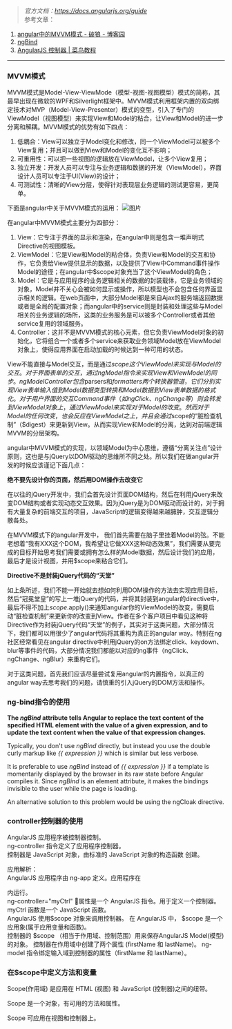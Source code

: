 > *官方文档：https://docs.angularjs.org/guide*  
> 参考文章：
1. [angular中的MVVM模式 - 破狼 - 博客园](http://www.cnblogs.com/whitewolf/p/4581254.html)  
1. [ngBind](https://docs.angularjs.org/api/ng/directive/ngBind)  
1. [AngularJS 控制器 | 菜鸟教程](http://www.runoob.com/angularjs/angularjs-controllers.html)  

___

### MVVM模式
MVVM模式是Model-View-ViewMode（模型-视图-视图模型）模式的简称，其最早出现在微软的WPF和Silverlight框架中。MVVM模式利用框架内置的双向绑定技术对MVP（Model-View-Presenter）模式的变型，引入了专门的ViewModel（视图模型）来实现View和Model的粘合，让View和Model的进一步分离和解耦。MVVM模式的优势有如下四点：

1. 低耦合：View可以独立于Model变化和修改，同一个ViewModel可以被多个View复用；并且可以做到View和Model的变化互不影响；
1. 可重用性：可以把一些视图的逻辑放在ViewModel，让多个View复用；
1. 独立开发：开发人员可以专注与业务逻辑和数据的开发（ViewModel），界面设计人员可以专注于UI(View)的设计；
1. 可测试性：清晰的View分层，使得针对表现层业务逻辑的测试更容易，更简单。  

下面是angular中关于MVVM模式的运用：
![图片](http://greengerong.github.io/images/blog_img/angular-mvvm.png?_=210931895)


在angular中MVVM模式主要分为四部分：

1. View：它专注于界面的显示和渲染，在angular中则是包含一堆声明式Directive的视图模板。
1. ViewModel：它是View和Model的粘合体，负责View和Model的交互和协作，它负责给View提供显示的数据，以及提供了View中Command事件操作Model的途径；在angular中$scope对象充当了这个ViewModel的角色；
1. Model：它是与应用程序的业务逻辑相关的数据的封装载体，它是业务领域的对象，Model并不关心会被如何显示或操作，所以模型也不会包含任何界面显示相关的逻辑。在web页面中，大部分Model都是来自Ajax的服务端返回数据或者是全局的配置对象；而angular中的service则是封装和处理这些与Model相关的业务逻辑的场所，这类的业务服务是可以被多个Controller或者其他service复用的领域服务。
1. Controller：这并不是MVVM模式的核心元素，但它负责ViewModel对象的初始化，它将组合一个或者多个service来获取业务领域Model放在ViewModel对象上，使得应用界面在启动加载的时候达到一种可用的状态。

View不能直接与Model交互，而是通过$scope这个ViewModel来实现与Model的交互。对于界面表单的交互，通过ngModel指令来实现View和ViewModel的同步。ngModelController包含$parsers和$formatters两个转换器管道，它们分别实现View表单输入值到Model数据类型转换和Model数据到View表单数据的格式化。对于用户界面的交互Command事件（如ngClick、ngChange等）则会转发到ViewModel对象上，通过ViewModel来实现对于Model的改变。然而对于Model的任何改变，也会反应在ViewModel之上，并且会通过$scope的“脏检查机制”（$digest）来更新到View。从而实现View和Model的分离，达到对前端逻辑MVVM的分层架构。

angular中MVVM模式的实现，以领域Model为中心思维，遵循“分离关注点”设计原则，这也是与jQuery以DOM驱动的思维所不同之处。所以我们在做angular开发的时候应该谨记下面几点：

**绝不要先设计你的页面，然后用DOM操作去改变它**

在以往的jQuery开发中，我们会首先设计页面DOM结构，然后在利用jQuery来改变DOM结构或者实现动态交互效果。因为jQuery是为DOM驱动而设计的，对于拥有大量复杂的前端交互的项目，JavaScript的逻辑变得越来越臃肿，交互逻辑分散各处。

在MVVM模式下的angular开发中， 我们首先需要在脑子里挂着Model的弦。不能老想着“我有XXX这个DOM，我希望让它做XXX这种动态效果”，我们需要从要完成的目标开始思考我们需要或拥有怎么样的Model数据，然后设计我们的应用， 最后才是设计视图，并用$scope来粘合它们。

**Directive不是封装jQuery代码的“天堂”**

如上条所述，我们不能一开始就去想如何利用DOM操作的方法去实现应用目标，然后“冠冕堂皇”的写上一堆jQuery的代码，并将其封装到angular的directive中，最后不得不加上$scope.$apply()来通知angular你的ViewModel的改变，需要启动“脏检查机制”来更新你的改变到View。作者在多个客户项目中看见这种将Directive作为封装jQuery代码“天堂”的例子，其实对于这类问题，大部分情况下，我们都可以用很少了angular代码将其重构为真正的angular way。特别在ng社区经常看见在angular directive中利用jQuery的on方法绑定click、keydown、blur等事件的代码，大部分情况我们都能以对应的ng事件（ngClick、ngChange、ngBlur）来重构它们。

对于这类问题，首先我们应该尽量尝试复用angular的内置指令，以真正的angular way去思考我们的问题，请慎重的引入jQuery的DOM方法和操作。

### ng-bind指令的使用
**The *ngBind* attribute tells Angular to replace the text content of the specified HTML element with the value of a given expression, and to update the text content when the value of that expression changes.**

Typically, you don't use *ngBind* directly, but instead you use the double curly markup like *{{ expression }}* which is similar but less verbose.

It is preferable to use *ngBind* instead of *{{ expression }}* if a template is momentarily displayed by the browser in its raw state before Angular compiles it. Since *ngBind* is an element attribute, it makes the bindings invisible to the user while the page is loading.

An alternative solution to this problem would be using the ngCloak directive.
### controller控制器的使用
AngularJS 应用程序被控制器控制。  
ng-controller 指令定义了应用程序控制器。  
控制器是 JavaScript 对象，由标准的 JavaScript 对象的构造函数 创建。  

应用解析：  
AngularJS 应用程序由 ng-app 定义。应用程序在 <div> 内运行。  
ng-controller="myCtrl" 属性是一个 AngularJS 指令。用于定义一个控制器。  
myCtrl 函数是一个 JavaScript 函数。  
AngularJS 使用$scope 对象来调用控制器。
在 AngularJS 中， $scope 是一个应用象(属于应用变量和函数)。  
控制器的 $scope （相当于作用域、控制范围）用来保存AngularJS Model(模型)的对象。
控制器在作用域中创建了两个属性 (firstName 和 lastName)。
ng-model 指令绑定输入域到控制器的属性（firstName 和 lastName）。

### 在$scope中定义方法和变量
Scope(作用域) 是应用在 HTML (视图) 和 JavaScript (控制器)之间的纽带。

Scope 是一个对象，有可用的方法和属性。

Scope 可应用在视图和控制器上。
